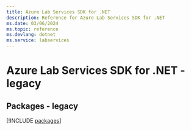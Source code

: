 ```yaml
---
title: Azure Lab Services SDK for .NET
description: Reference for Azure Lab Services SDK for .NET
ms.date: 03/06/2024
ms.topic: reference
ms.devlang: dotnet
ms.service: labservices
---
```

# Azure Lab Services SDK for .NET - legacy
## Packages - legacy
[!INCLUDE [packages](lab-services-index.md)]